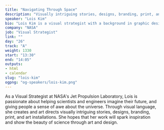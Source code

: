 ```yaml
---
title: "Navigating Through Space"
description: "Visually intriguing stories, designs, branding, print, and art installations in JPL"
speaker: "Lois Kim"
bio: "Lois Kim is a visual strategist with a background in graphic design. As part of The Studio at NASA’s Jet Propulsion Laboratory, she works to help bring the concepts and missions of scientists’ and engineers’ to life through visual language. With these concepts, she creates and art directs visually intriguing stories through branding, print, and art installations."
company: "NASA"
job: "Visual Strategist"
link: ""
day: "26"
track: "A"
weight: 1330
start: "13:30"
end: "14:05"
outputs:
- html
- calendar
slug: "lois-kim"
ogpng: "og-speakers/lois-kim.png"
---
```


As a Visual Strategist at NASA's Jet Propulsion Laboratory, Lois is passionate about helping scientists and engineers imagine their future, and giving people a sense of awe about the universe. Through visual language, she creates and art directs visually intriguing stories, designs, branding, print, and art installations. She hopes that her work will spark inspiration and show the beauty of science through art and design.